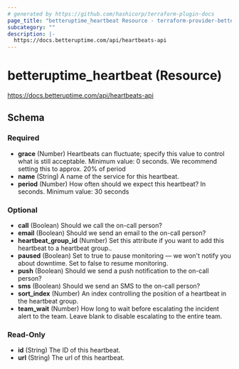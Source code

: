 ```yaml
---
# generated by https://github.com/hashicorp/terraform-plugin-docs
page_title: "betteruptime_heartbeat Resource - terraform-provider-better-uptime"
subcategory: ""
description: |-
  https://docs.betteruptime.com/api/heartbeats-api
---
```


# betteruptime_heartbeat (Resource)

https://docs.betteruptime.com/api/heartbeats-api



<!-- schema generated by tfplugindocs -->
## Schema

### Required

- **grace** (Number) Heartbeats can fluctuate; specify this value to control what is still acceptable. Minimum value: 0 seconds. We recommend setting this to approx. 20% of period
- **name** (String) A name of the service for this heartbeat.
- **period** (Number) How often should we expect this heartbeat? In seconds. Minimum value: 30 seconds

### Optional

- **call** (Boolean) Should we call the on-call person?
- **email** (Boolean) Should we send an email to the on-call person?
- **heartbeat_group_id** (Number) Set this attribute if you want to add this heartbeat to a heartbeat group..
- **paused** (Boolean) Set to true to pause monitoring — we won't notify you about downtime. Set to false to resume monitoring.
- **push** (Boolean) Should we send a push notification to the on-call person?
- **sms** (Boolean) Should we send an SMS to the on-call person?
- **sort_index** (Number) An index controlling the position of a heartbeat in the heartbeat group.
- **team_wait** (Number) How long to wait before escalating the incident alert to the team. Leave blank to disable escalating to the entire team.

### Read-Only

- **id** (String) The ID of this heartbeat.
- **url** (String) The url of this heartbeat.


